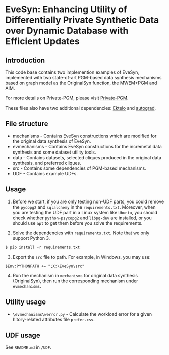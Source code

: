 # EveSyn: Enhancing Utility of Differentially Private Synthetic Data over Dynamic Database with Efficient Updates

## Introduction

This code base contains two implemention examples of EveSyn, implemented with two state-of-art PGM-based data synthesis mechanisms based on graph model as the OriginalSyn function, the MWEM+PGM and AIM.

For more details on Private-PGM, please visit [Private-PGM](https://github.com/ryan112358/private-pgm).

These files also have two additional dependencies: [Ektelo](https://github.com/ektelo/ektelo) and [autograd](https://github.com/HIPS/autograd).

## File structure

* mechanisms - Contains EveSyn constructions which are modified for the original data synthesis of EveSyn.
* evmechanisms - Contains EveSyn constructions for the incremetal data synthesis and some dataset utility tools.
* data - Contains datasets, selected cliques produced in the original data synthesis, and preferred cliques.
* src - Contains some dependencies of PGM-based mechanisms.
* UDF - Contains example UDFs. 

## Usage

1. Before we start, if you are only testing non-UDF parts, you could remove
the ```pycopg2``` and ```sqlalchemy``` in the ```requirements.txt```. Moreover, when you are testing the UDF part in a Linux system like ```Ubuntu```, 
you should check whether ```python-psycopg2``` and ```libpq-dev``` are installed, or you should use ```apt``` to get them before you solve the requirements.

2. Solve the dependencies with ```requirements.txt```. Note that we only support Python 3. 

```
$ pip install -r requirements.txt
```
3. Export the ```src``` file to path. For example, in Windows, you may use:
```
$Env:PYTHONPATH += ";X:\EveSyn\src"
```
4. Run the mechanism in ```mechanisms``` for original data synthesis (OriginalSyn), then run the corresponding mechanism under ```evmechanisms```.

## Utility usage
* ```\evmechanisms\werror.py``` - Calculate the workload error for a given hitory-related attributes file ```prefer.csv```.

## UDF usage
See ```README.md``` in ```/UDF```.
